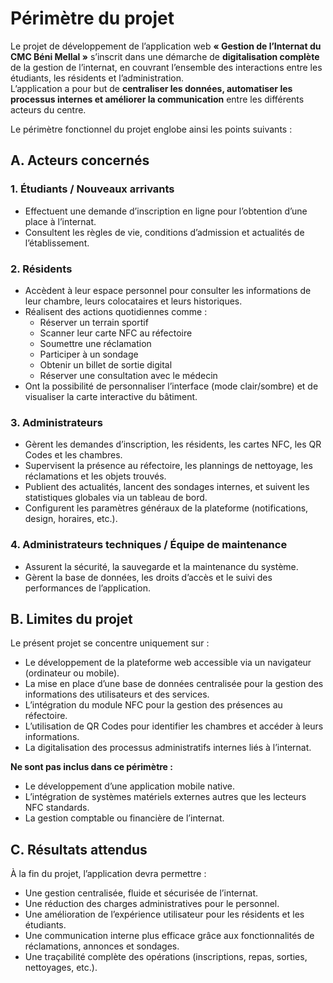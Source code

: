 # Périmètre du projet

Le projet de développement de l’application web **« Gestion de l’Internat du CMC Béni Mellal »** s’inscrit dans une démarche de **digitalisation complète** de la gestion de l’internat, en couvrant l’ensemble des interactions entre les étudiants, les résidents et l’administration.  
L’application a pour but de **centraliser les données, automatiser les processus internes et améliorer la communication** entre les différents acteurs du centre.

Le périmètre fonctionnel du projet englobe ainsi les points suivants :

## A. Acteurs concernés

### 1. Étudiants / Nouveaux arrivants
- Effectuent une demande d’inscription en ligne pour l’obtention d’une place à l’internat.  
- Consultent les règles de vie, conditions d’admission et actualités de l’établissement.  

### 2. Résidents
- Accèdent à leur espace personnel pour consulter les informations de leur chambre, leurs colocataires et leurs historiques.  
- Réalisent des actions quotidiennes comme :  
  - Réserver un terrain sportif  
  - Scanner leur carte NFC au réfectoire  
  - Soumettre une réclamation  
  - Participer à un sondage  
  - Obtenir un billet de sortie digital  
  - Réserver une consultation avec le médecin  
- Ont la possibilité de personnaliser l’interface (mode clair/sombre) et de visualiser la carte interactive du bâtiment.  

### 3. Administrateurs
- Gèrent les demandes d’inscription, les résidents, les cartes NFC, les QR Codes et les chambres.  
- Supervisent la présence au réfectoire, les plannings de nettoyage, les réclamations et les objets trouvés.  
- Publient des actualités, lancent des sondages internes, et suivent les statistiques globales via un tableau de bord.  
- Configurent les paramètres généraux de la plateforme (notifications, design, horaires, etc.).  

### 4. Administrateurs techniques / Équipe de maintenance
- Assurent la sécurité, la sauvegarde et la maintenance du système.  
- Gèrent la base de données, les droits d’accès et le suivi des performances de l’application.  

## B. Limites du projet
Le présent projet se concentre uniquement sur :  
- Le développement de la plateforme web accessible via un navigateur (ordinateur ou mobile).  
- La mise en place d’une base de données centralisée pour la gestion des informations des utilisateurs et des services.  
- L’intégration du module NFC pour la gestion des présences au réfectoire.  
- L’utilisation de QR Codes pour identifier les chambres et accéder à leurs informations.  
- La digitalisation des processus administratifs internes liés à l’internat.  

**Ne sont pas inclus dans ce périmètre :**  
- Le développement d’une application mobile native.  
- L’intégration de systèmes matériels externes autres que les lecteurs NFC standards.  
- La gestion comptable ou financière de l’internat.  

## C. Résultats attendus
À la fin du projet, l’application devra permettre :  
- Une gestion centralisée, fluide et sécurisée de l’internat.  
- Une réduction des charges administratives pour le personnel.  
- Une amélioration de l’expérience utilisateur pour les résidents et les étudiants.  
- Une communication interne plus efficace grâce aux fonctionnalités de réclamations, annonces et sondages.  
- Une traçabilité complète des opérations (inscriptions, repas, sorties, nettoyages, etc.).
